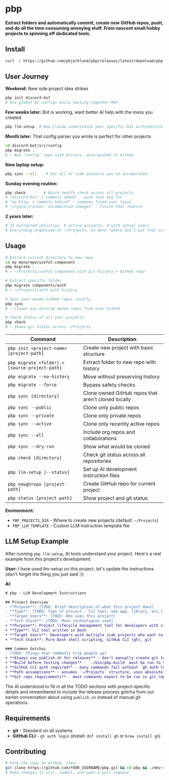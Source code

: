 # pbp

**Extract folders and automatically commit, create new GitHub repos, push, and do all the time consuming annoying stuff. From nascent small hobby projects to spinning off dedicated tools.**

## Install

```bash
curl -L https://github.com/pbjorklund/pbp/releases/latest/download/pbp -o ~/.local/bin/pbp && chmod +x ~/.local/bin/pbp
```

## User Journey

**Weekend:** New side project idea strikes
```bash
pbp init discord-bot
# Use global AI configs while hacking together MVP
```

**Few weeks later:** Bot is working, want better AI help with the mess you created
```bash
pbp llm-setup  # Now Claude understands your specific bot architecture
```

**Month later:** That config parser you wrote is perfect for other projects
```bash
cd discord-bot/src/config
pbp migrate . 
# → New "config" repo with history, auto-pushed to GitHub
```

**New laptop setup:**
```bash
pbp sync --all    # Get all 47 side projects you've accumulated
```

**Sunday evening routine:**
```bash
pbp check        # Quick health check across all projects
# "discord-bot: 2 commits ahead" - push that bug fix
# "my-blog: 3 commits behind" - someone fixed your typos
# "crypto-tracker: uncommitted changes" - finish that feature
```

**2 years later:** 
```bash
# 15 extracted utilities, 8 active projects, 3 with actual users
# Everything organized in ~/Projects, no more "where did I put that script?"
```

## Usage

```bash
# Extract current directory to new repo
cd my-monorepo/useful-component  
pbp migrate .
# → ~/Projects/useful-component with git history + GitHub repo

# Extract specific folder
pbp migrate components/auth
# → ~/Projects/auth with history

# Sync your owned GitHub repos locally
pbp sync
# → Clones any missing owned repos from your GitHub

# Check status of all your projects  
pbp check
# → Shows git status across ~/Projects
```

| Command | Description |
|---------|-------------|
| `pbp init <project-name> [project-path]` | Create new project with basic structure |
| `pbp migrate <folder\|.> [source-project-path]` | Extract folder to new repo with history |
| `pbp migrate --no-history` | Move without preserving history |
| `pbp migrate --force` | Bypass safety checks |
| `pbp sync [directory]` | Clone owned GitHub repos that aren't cloned locally |
| `pbp sync --public` | Clone only public repos |
| `pbp sync --private` | Clone only private repos |
| `pbp sync --active` | Clone only recently active repos |
| `pbp sync --all` | Include org repos and collaborations |
| `pbp sync --dry-run` | Show what would be cloned |
| `pbp check [directory]` | Check git status across all repositories |
| `pbp llm-setup [--status]` | Set up AI development instruction files |
| `pbp newghrepo [project-path]` | Create GitHub repo for current project |  
| `pbp status [project-path]` | Show project and git status |

**Environment:**
- `PBP_PROJECTS_DIR` - Where to create new projects (default: `~/Projects`)
- `PBP_LLM_TEMPLATE` - Custom LLM instruction template file

## LLM Setup Example

After running `pbp llm-setup`, AI tools understand your project. Here's a real example from this project's development:

**User:** I have used llm-setup on this project. let's update the instructions (don't forget the thing you just said :))

**AI:** 

```diff
# pbp - LLM Development Instructions

## Project Overview
- **Purpose**: [TODO: Brief description of what this project does]
- **Type**: [TODO: Type of project - CLI tool, web app, library, etc.]
- **Target Users**: [TODO: Who uses this project]
- **Tech Stack**: [TODO: Main technologies used]
+ **Purpose**: Project lifecycle management tool for developers with side projects. Extract folders from monorepos with git history, create GitHub repos, sync local repos, and manage AI development setup
+ **Type**: CLI tool written in Bash
+ **Target Users**: Developers with multiple side projects who want to organize, extract utilities, and use AI tools effectively
+ **Tech Stack**: Pure Bash shell scripting, GitHub CLI (gh), git
```

```diff
### Common Gotchas
- [TODO: Things that commonly trip people up]
+ **Always use publish.sh for releases** - don't manually create git tags or GitHub releases
+ **Build before testing changes** - `./bin/pbp-build` must be run to test changes in `bin/pbp`
+ **GitHub CLI auth required** - many commands fail without `gh auth login`
+ **Path assumptions** - assumes `~/Projects` structure, uses absolute paths in some places
+ **Git repo requirements** - most commands expect to be run in git repositories
```

The AI understood to fill in all the TODO sections with project-specific details and remembered to include the release process gotcha from our earlier conversation about using `publish.sh` instead of manual git operations.

## Requirements

- **git** - Standard on all systems  
- **GitHub CLI** - `gh auth login` (install: `dnf install gh` or `brew install gh`)

## Contributing

```bash
# Fork the repo on GitHub, then:
git clone https://github.com/YOUR_USERNAME/pbp.git && cd pbp && ./dev-setup.sh
# Make changes to src/, commit, and open a pull request
```